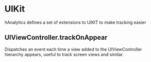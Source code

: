 
# UIKit

hAnalytics defines a set of extensions to UIKIT to make tracking easier

## UIViewController.trackOnAppear
Dispatches an event each time a view added to the UIViewController hierarchy appears, useful to track screen views and similar.